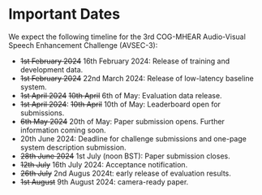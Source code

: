 # Important Dates

We expect the following timeline for the 3rd COG-MHEAR Audio-Visual Speech Enhancement Challenge (AVSEC-3):

- ~~1st February 2024~~ 16th February 2024: Release of training and development data. 
- ~~1st February 2024~~ 22nd March 2024: Release of low-latency baseline system. 
- ~~1st April 2024~~ ~~10th April~~ 6th of May: Evaluation data release. 
- ~~1st April 2024~~: ~~10th April~~ 10th of May: Leaderboard open for submissions. 
- ~~6th May 2024~~ 20th of May: Paper submission opens. Further information coming soon. 
- 20th June 2024: Deadline for challenge submissions and one-page system description submission.
- ~~28th June 2024~~ 1st July (noon BST): Paper submission closes. 
- ~~12th July~~ 16th July 2024: Acceptance notification. 
- ~~26th July~~ 2nd Augus 2024t: early release of evaluation results.
- ~~1st August~~ 9th August 2024: camera-ready paper. 

